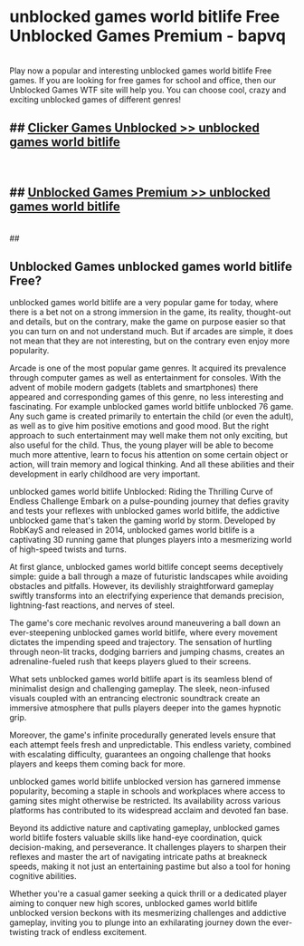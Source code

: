 # unblocked games world bitlife Free Unblocked Games Premium - bapvq <br>
<br>
Play now a popular and interesting unblocked games world bitlife Free games. If you are looking for free games for school and office, then our Unblocked Games WTF site will help you. You can choose cool, crazy and exciting unblocked games of different genres!


## ##  [Clicker Games Unblocked >> unblocked games world bitlife](http://freeplayer.one?title=unblocked_games_world_bitlife&ref=M1)
  <br>

##  ## [Unblocked Games Premium >> unblocked games world bitlife](http://freeplayer.one?title=unblocked_games_world_bitlife&ref=M1)
  <br>
  ##



## Unblocked Games unblocked games world bitlife Free?

unblocked games world bitlife are a very popular game for today, where there is a bet not on a strong immersion in the game, its reality, thought-out and details, but on the contrary, make the game on purpose easier so that you can turn on and not understand much. But if arcades are simple, it does not mean that they are not interesting, but on the contrary even enjoy more popularity.

Arcade is one of the most popular game genres. It acquired its prevalence through computer games as well as entertainment for consoles. With the advent of mobile modern gadgets (tablets and smartphones) there appeared and corresponding games of this genre, no less interesting and fascinating. For example unblocked games world bitlife unblocked 76 game. Any such game is created primarily to entertain the child (or even the adult), as well as to give him positive emotions and good mood. But the right approach to such entertainment may well make them not only exciting, but also useful for the child. Thus, the young player will be able to become much more attentive, learn to focus his attention on some certain object or action, will train memory and logical thinking. And all these abilities and their development in early childhood are very important.

unblocked games world bitlife Unblocked: Riding the Thrilling Curve of Endless Challenge
Embark on a pulse-pounding journey that defies gravity and tests your reflexes with unblocked games world bitlife, the addictive unblocked game that's taken the gaming world by storm. Developed by RobKayS and released in 2014, unblocked games world bitlife is a captivating 3D running game that plunges players into a mesmerizing world of high-speed twists and turns.

At first glance, unblocked games world bitlife concept seems deceptively simple: guide a ball through a maze of futuristic landscapes while avoiding obstacles and pitfalls. However, its devilishly straightforward gameplay swiftly transforms into an electrifying experience that demands precision, lightning-fast reactions, and nerves of steel.

The game's core mechanic revolves around maneuvering a ball down an ever-steepening unblocked games world bitlife, where every movement dictates the impending speed and trajectory. The sensation of hurtling through neon-lit tracks, dodging barriers and jumping chasms, creates an adrenaline-fueled rush that keeps players glued to their screens.

What sets unblocked games world bitlife apart is its seamless blend of minimalist design and challenging gameplay. The sleek, neon-infused visuals coupled with an entrancing electronic soundtrack create an immersive atmosphere that pulls players deeper into the games hypnotic grip.

Moreover, the game's infinite procedurally generated levels ensure that each attempt feels fresh and unpredictable. This endless variety, combined with escalating difficulty, guarantees an ongoing challenge that hooks players and keeps them coming back for more.

unblocked games world bitlife unblocked version has garnered immense popularity, becoming a staple in schools and workplaces where access to gaming sites might otherwise be restricted. Its availability across various platforms has contributed to its widespread acclaim and devoted fan base.

Beyond its addictive nature and captivating gameplay, unblocked games world bitlife fosters valuable skills like hand-eye coordination, quick decision-making, and perseverance. It challenges players to sharpen their reflexes and master the art of navigating intricate paths at breakneck speeds, making it not just an entertaining pastime but also a tool for honing cognitive abilities.

Whether you're a casual gamer seeking a quick thrill or a dedicated player aiming to conquer new high scores, unblocked games world bitlife unblocked version beckons with its mesmerizing challenges and addictive gameplay, inviting you to plunge into an exhilarating journey down the ever-twisting track of endless excitement.